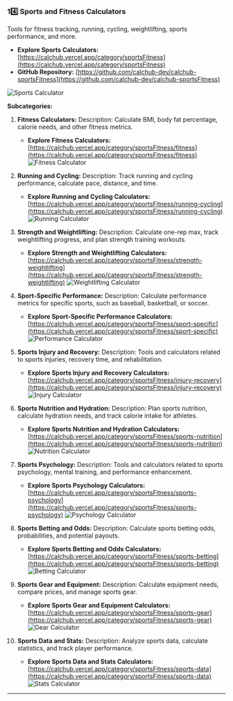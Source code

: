 ### **14️⃣ Sports and Fitness Calculators**

Tools for fitness tracking, running, cycling, weightlifting, sports performance, and more.

*   **Explore Sports Calculators:** [https://calchub.vercel.app/category/sportsFitness](https://calchub.vercel.app/category/sportsFitness)
*   **GitHub Repository:** [https://github.com/calchub-dev/calchub-sportsFitness](https://github.com/calchub-dev/calchub-sportsFitness)

![Sports Calculator](https://your-image-url.com/sports.png)

**Subcategories:**

1.  **Fitness Calculators:**
    Description: Calculate BMI, body fat percentage, calorie needs, and other fitness metrics.
    *   **Explore Fitness Calculators:** [https://calchub.vercel.app/category/sportsFitness/fitness](https://calchub.vercel.app/category/sportsFitness/fitness)
    ![Fitness Calculator](https://your-image-url.com/fitness.png)

2.  **Running and Cycling:**
    Description: Track running and cycling performance, calculate pace, distance, and time.
    *   **Explore Running and Cycling Calculators:** [https://calchub.vercel.app/category/sportsFitness/running-cycling](https://calchub.vercel.app/category/sportsFitness/running-cycling)
    ![Running Calculator](https://your-image-url.com/running.png)

3.  **Strength and Weightlifting:**
    Description: Calculate one-rep max, track weightlifting progress, and plan strength training workouts.
    *   **Explore Strength and Weightlifting Calculators:** [https://calchub.vercel.app/category/sportsFitness/strength-weightlifting](https://calchub.vercel.app/category/sportsFitness/strength-weightlifting)
    ![Weightlifting Calculator](https://your-image-url.com/weightlifting.png)

4.  **Sport-Specific Performance:**
    Description: Calculate performance metrics for specific sports, such as baseball, basketball, or soccer.
    *   **Explore Sport-Specific Performance Calculators:** [https://calchub.vercel.app/category/sportsFitness/sport-specific](https://calchub.vercel.app/category/sportsFitness/sport-specific)
    ![Performance Calculator](https://your-image-url.com/performance.png)

5.  **Sports Injury and Recovery:**
    Description: Tools and calculators related to sports injuries, recovery time, and rehabilitation.
    *   **Explore Sports Injury and Recovery Calculators:** [https://calchub.vercel.app/category/sportsFitness/injury-recovery](https://calchub.vercel.app/category/sportsFitness/injury-recovery)
    ![Injury Calculator](https://your-image-url.com/injury.png)

6.  **Sports Nutrition and Hydration:**
    Description: Plan sports nutrition, calculate hydration needs, and track calorie intake for athletes.
    *   **Explore Sports Nutrition and Hydration Calculators:** [https://calchub.vercel.app/category/sportsFitness/sports-nutrition](https://calchub.vercel.app/category/sportsFitness/sports-nutrition)
    ![Nutrition Calculator](https://your-image-url.com/nutrition.png)

7.  **Sports Psychology:**
    Description: Tools and calculators related to sports psychology, mental training, and performance enhancement.
    *   **Explore Sports Psychology Calculators:** [https://calchub.vercel.app/category/sportsFitness/sports-psychology](https://calchub.vercel.app/category/sportsFitness/sports-psychology)
    ![Psychology Calculator](https://your-image-url.com/psychology.png)

8.  **Sports Betting and Odds:**
    Description: Calculate sports betting odds, probabilities, and potential payouts.
    *   **Explore Sports Betting and Odds Calculators:** [https://calchub.vercel.app/category/sportsFitness/sports-betting](https://calchub.vercel.app/category/sportsFitness/sports-betting)
    ![Betting Calculator](https://your-image-url.com/betting.png)

9.  **Sports Gear and Equipment:**
    Description: Calculate equipment needs, compare prices, and manage sports gear.
    *   **Explore Sports Gear and Equipment Calculators:** [https://calchub.vercel.app/category/sportsFitness/sports-gear](https://calchub.vercel.app/category/sportsFitness/sports-gear)
    ![Gear Calculator](https://your-image-url.com/gear.png)

10. **Sports Data and Stats:**
    Description: Analyze sports data, calculate statistics, and track player performance.
    *   **Explore Sports Data and Stats Calculators:** [https://calchub.vercel.app/category/sportsFitness/sports-data](https://calchub.vercel.app/category/sportsFitness/sports-data)
    ![Stats Calculator](https://your-image-url.com/stats.png)

---
